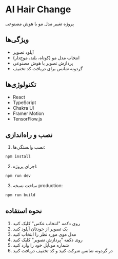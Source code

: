 # AI Hair Change

پروژه تغییر مدل مو با هوش مصنوعی

## ویژگی‌ها

- آپلود تصویر
- انتخاب مدل مو (کوتاه، بلند، موج‌دار)
- پردازش تصویر با هوش مصنوعی
- گردونه شانس برای دریافت کد تخفیف

## تکنولوژی‌ها

- React
- TypeScript
- Chakra UI
- Framer Motion
- TensorFlow.js

## نصب و راه‌اندازی

1. نصب وابستگی‌ها:
```bash
npm install
```

2. اجرای پروژه:
```bash
npm run dev
```

3. ساخت نسخه production:
```bash
npm run build
```

## نحوه استفاده

1. روی دکمه "انتخاب عکس" کلیک کنید
2. یک تصویر از خودتان آپلود کنید
3. مدل موی مورد نظر را انتخاب کنید
4. روی دکمه "پردازش تصویر" کلیک کنید
5. شماره موبایل خود را وارد کنید
6. در گردونه شانس شرکت کنید و کد تخفیف دریافت کنید 